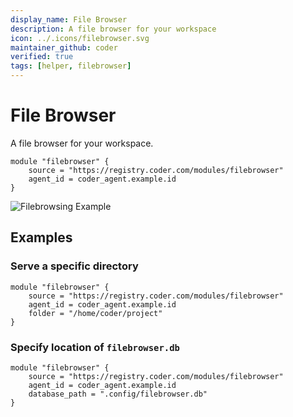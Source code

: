 ```yaml
---
display_name: File Browser
description: A file browser for your workspace
icon: ../.icons/filebrowser.svg
maintainer_github: coder
verified: true
tags: [helper, filebrowser]
---
```


# File Browser

A file browser for your workspace.

```hcl
module "filebrowser" {
    source = "https://registry.coder.com/modules/filebrowser"
    agent_id = coder_agent.example.id
}
```

![Filebrowsing Example](../.images/filebrowser.png)

## Examples

### Serve a specific directory

```hcl
module "filebrowser" {
    source = "https://registry.coder.com/modules/filebrowser"
    agent_id = coder_agent.example.id
    folder = "/home/coder/project"
}
```

### Specify location of `filebrowser.db`

```hcl
module "filebrowser" {
    source = "https://registry.coder.com/modules/filebrowser"
    agent_id = coder_agent.example.id
    database_path = ".config/filebrowser.db"
}
```
